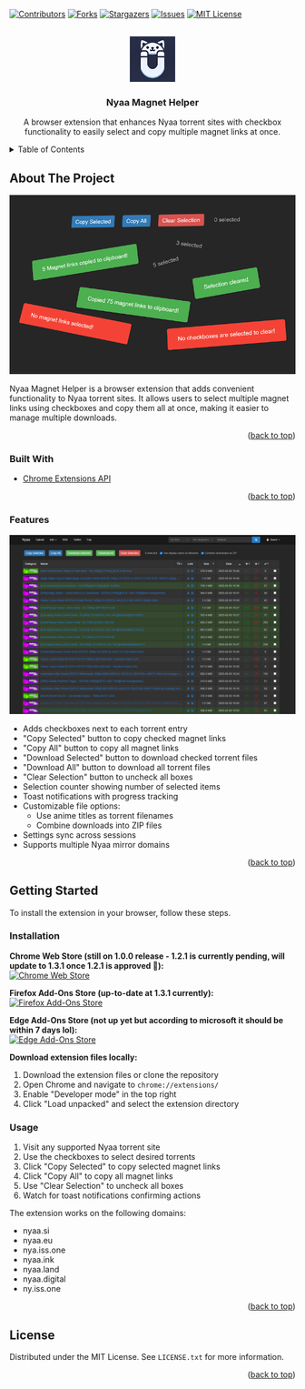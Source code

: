 <div id="top"></div>

<!-- PROJECT SHIELDS -->
<!--
*** I'm using markdown "reference style" links for readability.
*** Reference links are enclosed in brackets [ ] instead of parentheses ( ).
*** See the bottom of this document for the declaration of the reference variables
*** for contributors-url, forks-url, etc. This is an optional, concise syntax you may use.
*** https://www.markdownguide.org/basic-syntax/#reference-style-links
-->

[![Contributors][contributors-shield]][contributors-url]
[![Forks][forks-shield]][forks-url]
[![Stargazers][stars-shield]][stars-url]
[![Issues][issues-shield]][issues-url]
[![MIT License][license-shield]][license-url]

<!-- PROJECT LOGO -->
<br />
<div align="center">
  <a href="https://github.com/Arad119/Nyaa-Magnet-Helper">
    <img src="images/Logo.png" alt="Logo" width="80" height="80">
  </a>

<h3 align="center">Nyaa Magnet Helper</h3>

  <p align="center">
    A browser extension that enhances Nyaa torrent sites with checkbox functionality to easily select and copy multiple magnet links at once.
  </p>
</div>

<!-- TABLE OF CONTENTS -->
<details>
  <summary>Table of Contents</summary>
  <ol>
    <li>
      <a href="#about-the-project">About The Project</a>
      <ul>
        <li><a href="#built-with">Built With</a></li>
        <li><a href="#features">Features</a></li>
      </ul>
    </li>
    <li>
      <a href="#getting-started">Getting Started</a>
      <ul>
        <li><a href="#installation">Installation</a></li>
        <li><a href="#usage">Usage</a></li>
      </ul>
    </li>
    <li><a href="#license">License</a></li>
  </ol>
</details>

<!-- ABOUT THE PROJECT -->

## About The Project

![Nyaa-Magnet-Helper Screenshot][product-screenshot]

Nyaa Magnet Helper is a browser extension that adds convenient functionality to Nyaa torrent sites. It allows users to select multiple magnet links using checkboxes and copy them all at once, making it easier to manage multiple downloads.

<p align="right">(<a href="#top">back to top</a>)</p>

### Built With

- [Chrome Extensions API](https://developer.chrome.com/docs/extensions/reference/api)

<p align="right">(<a href="#top">back to top</a>)</p>

<!-- FEATURES -->

### Features

![Nyaa-Magnet-Helper Preview][product-preview]

- Adds checkboxes next to each torrent entry
- "Copy Selected" button to copy checked magnet links
- "Copy All" button to copy all magnet links
- "Download Selected" button to download checked torrent files
- "Download All" button to download all torrent files
- "Clear Selection" button to uncheck all boxes
- Selection counter showing number of selected items
- Toast notifications with progress tracking
- Customizable file options:
  - Use anime titles as torrent filenames
  - Combine downloads into ZIP files
- Settings sync across sessions
- Supports multiple Nyaa mirror domains

<p align="right">(<a href="#top">back to top</a>)</p>

<!-- GETTING STARTED -->

## Getting Started

To install the extension in your browser, follow these steps.

### Installation

**Chrome Web Store (still on 1.0.0 release - 1.2.1 is currently pending, will update to 1.3.1 once 1.2.1 is approved 🤞):**  
<a href="https://chromewebstore.google.com/detail/nyaa-magnet-helper/donibkpnifppkihgmnoocogmmbbocpdd" target="_blank">
 <img src="https://developer.chrome.com/static/docs/webstore/branding/image/HRs9MPufa1J1h5glNhut.png" alt="Chrome Web Store" height="50px" >
</a>    
  

**Firefox Add-Ons Store (up-to-date at 1.3.1 currently):**  
<a href="https://addons.mozilla.org/en-US/firefox/addon/nyaa-enhancer/" target="_blank">
 <img src="https://extensionworkshop.com/assets/img/documentation/publish/get-the-addon-178x60px.dad84b42.png" alt="Firefox Add-Ons Store" height="50px" >
</a>    
  

**Edge Add-Ons Store (not up yet but according to microsoft it should be within 7 days lol):**  
<a href="https://microsoftedge.microsoft.com/addons/detail/nyaa-magnet-helper/cpkcppifogblfgbggdeljjnibjfcdakf" target="_blank">
 <img src="https://developer.microsoft.com/store/badges/images/English_get-it-from-MS.png" alt="Edge Add-Ons Store" height="50px" >
</a>    
  
  
**Download extension files locally:**
1. Download the extension files or clone the repository
2. Open Chrome and navigate to `chrome://extensions/`
3. Enable "Developer mode" in the top right
4. Click "Load unpacked" and select the extension directory

### Usage

1. Visit any supported Nyaa torrent site
2. Use the checkboxes to select desired torrents
3. Click "Copy Selected" to copy selected magnet links
4. Click "Copy All" to copy all magnet links
5. Use "Clear Selection" to uncheck all boxes
6. Watch for toast notifications confirming actions

The extension works on the following domains:

- nyaa.si
- nyaa.eu
- nya.iss.one
- nyaa.ink
- nyaa.land
- nyaa.digital
- ny.iss.one

<p align="right">(<a href="#top">back to top</a>)</p>

<!-- LICENSE -->

## License

Distributed under the MIT License. See `LICENSE.txt` for more information.

<p align="right">(<a href="#top">back to top</a>)</p>

<!-- MARKDOWN LINKS & IMAGES -->
<!-- https://www.markdownguide.org/basic-syntax/#reference-style-links -->

[contributors-shield]: https://img.shields.io/github/contributors/Arad119/Nyaa-Magnet-Helper.svg?style=for-the-badge
[contributors-url]: https://github.com/Arad119/Nyaa-Magnet-Helper/graphs/contributors
[forks-shield]: https://img.shields.io/github/forks/Arad119/Nyaa-Magnet-Helper.svg?style=for-the-badge
[forks-url]: https://github.com/Arad119/Nyaa-Magnet-Helper/network/members
[stars-shield]: https://img.shields.io/github/stars/Arad119/Nyaa-Magnet-Helper.svg?style=for-the-badge
[stars-url]: https://github.com/Arad119/Nyaa-Magnet-Helper/stargazers
[issues-shield]: https://img.shields.io/github/issues/Arad119/Nyaa-Magnet-Helper.svg?style=for-the-badge
[issues-url]: https://github.com/Arad119/Nyaa-Magnet-Helper/issues
[license-shield]: https://img.shields.io/github/license/Arad119/Nyaa-Magnet-Helper.svg?style=for-the-badge
[license-url]: https://github.com/Arad119/Nyaa-Magnet-Helper/blob/master/LICENSE.txt
[product-screenshot]: images/Program.png
[product-preview]: images/Screenshot.png
